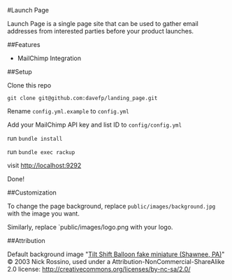 #Launch Page

Launch Page is a single page site that can be used to gather email addresses from interested parties before your product launches.

##Features

* MailChimp Integration

##Setup

Clone this repo

`git clone git@github.com:davefp/landing_page.git`

Rename `config.yml.example` to `config.yml`

Add your MailChimp API key and list ID to `config/config.yml`

run  `bundle install`

run `bundle exec rackup`

visit [http://localhost:9292](http://localhost:9292)

Done!

##Customization

To change the page background, replace `public/images/background.jpg` with the image you want.

Similarly, replace `public/images/logo.png with your logo.

##Attribution

Default background image "[Tilt Shift Balloon fake miniature (Shawnee, PA)](http://www.flickr.com/photos/27447826@N06/2558540327/in/photostream/)" © 2003 Nick Rossino, used under a Attribution-NonCommercial-ShareAlike 2.0 license: http://creativecommons.org/licenses/by-nc-sa/2.0/

